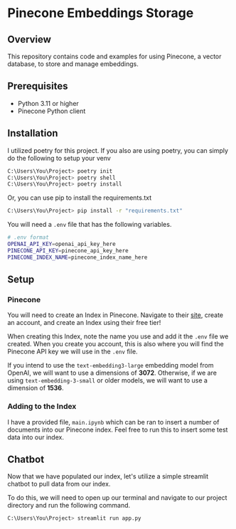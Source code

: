 # Pinecone Embeddings Storage

## Overview

This repository contains code and examples for using Pinecone, a vector database, to store and manage embeddings. 

## Prerequisites

- Python 3.11 or higher
- Pinecone Python client

## Installation

I utilized poetry for this project. If you also are using poetry, you can simply do the following to setup your venv

```bash
C:\Users\You\Project> poetry init
C:\Users\You\Project> poetry shell
C:\Users\You\Project> poetry install
```

Or, you can use pip to install the requirements.txt

```bash
C:\Users\You\Project> pip install -r "requirements.txt"
```

You will need a `.env` file that has the following variables.
```bash
# .env format
OPENAI_API_KEY=openai_api_key_here
PINECONE_API_KEY=pinecone_api_key_here
PINECONE_INDEX_NAME=pinecone_index_name_here
```

## Setup

### Pinecone

You will need to create an Index in Pinecone. Navigate to their [site](https://app.pinecone.io/), create an account, and create an Index using their free tier!

When creating this Index, note the name you use and add it the `.env` file we created. When you create you account, this is also where you will find the Pinecone API key we will use in the `.env` file.

If you intend to use the `text-embedding3-large` embedding model from OpenAI, we will want to use a dimensions of **3072**. Otherwise, if we are using `text-embedding-3-small` or older models, we will want to use a dimension of **1536**.

### Adding to the Index

I have a provided file, `main.ipynb` which can be ran to insert a number of documents into our Pinecone index. Feel free to run this to insert some test data into our index.

## Chatbot

Now that we have populated our index, let's utilize a simple streamlit chatbot to pull data from our index.

To do this, we will need to open up our terminal and navigate to our project directory and run the following command.

```bash
C:\Users\You\Project> streamlit run app.py
```
